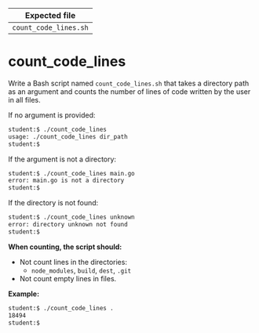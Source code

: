 | Expected file         |
| --------------------- |
| `count_code_lines.sh` |

# count_code_lines

Write a Bash script named `count_code_lines.sh` that takes a directory path as an argument and counts the number of lines of code written by the user in all files.

If no argument is provided:

```sh
student:$ ./count_code_lines
usage: ./count_code_lines dir_path
student:$
```

If the argument is not a directory:

```sh
student:$ ./count_code_lines main.go
error: main.go is not a directory
student:$
```

If the directory is not found:

```sh
student:$ ./count_code_lines unknown
error: directory unknown not found
student:$
```

**When counting, the script should:**

- Not count lines in the directories:
  - `node_modules`, `build`, `dest`, `.git`
- Not count empty lines in files.

**Example:**

```sh
student:$ ./count_code_lines .
18494
student:$
```
